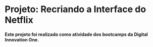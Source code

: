 # Projeto: Recriando a Interface do Netflix

#### Este projeto foi realizado como atividade dos bootcamps da Digital Innovation One.